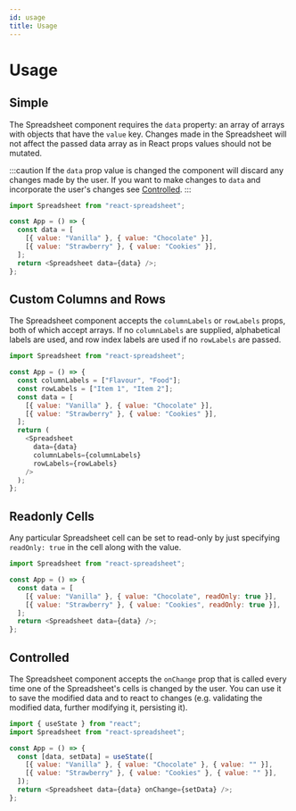 ```yaml
---
id: usage
title: Usage
---
```


# Usage

## Simple

The Spreadsheet component requires the `data` property: an array of arrays with objects that have the `value` key. Changes made in the Spreadsheet will not affect the passed data array as in React props values should not be mutated.

:::caution
If the `data` prop value is changed the component will discard any changes made by the user. If you want to make changes to `data` and incorporate the user's changes see [Controlled](#controlled).
:::

```javascript
import Spreadsheet from "react-spreadsheet";

const App = () => {
  const data = [
    [{ value: "Vanilla" }, { value: "Chocolate" }],
    [{ value: "Strawberry" }, { value: "Cookies" }],
  ];
  return <Spreadsheet data={data} />;
};
```

## Custom Columns and Rows

The Spreadsheet component accepts the `columnLabels` or `rowLabels` props, both of which accept arrays. If no `columnLabels` are supplied, alphabetical labels are used, and row index labels are used if no `rowLabels` are passed.

```javascript
import Spreadsheet from "react-spreadsheet";

const App = () => {
  const columnLabels = ["Flavour", "Food"];
  const rowLabels = ["Item 1", "Item 2"];
  const data = [
    [{ value: "Vanilla" }, { value: "Chocolate" }],
    [{ value: "Strawberry" }, { value: "Cookies" }],
  ];
  return (
    <Spreadsheet
      data={data}
      columnLabels={columnLabels}
      rowLabels={rowLabels}
    />
  );
};
```

## Readonly Cells

Any particular Spreadsheet cell can be set to read-only by just specifying `readOnly: true` in the cell along with the value.

```javascript
import Spreadsheet from "react-spreadsheet";

const App = () => {
  const data = [
    [{ value: "Vanilla" }, { value: "Chocolate", readOnly: true }],
    [{ value: "Strawberry" }, { value: "Cookies", readOnly: true }],
  ];
  return <Spreadsheet data={data} />;
};
```

## Controlled

The Spreadsheet component accepts the `onChange` prop that is called every time one of the Spreadsheet's cells is changed by the user. You can use it to save the modified data and to react to changes (e.g. validating the modified data, further modifying it, persisting it).

```javascript
import { useState } from "react";
import Spreadsheet from "react-spreadsheet";

const App = () => {
  const [data, setData] = useState([
    [{ value: "Vanilla" }, { value: "Chocolate" }, { value: "" }],
    [{ value: "Strawberry" }, { value: "Cookies" }, { value: "" }],
  ]);
  return <Spreadsheet data={data} onChange={setData} />;
};
```
